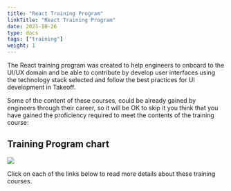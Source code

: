 ```yaml
---
title: "React Training Program"
linkTitle: "React Training Program"
date: 2021-10-26
type: docs
tags: ["training"]
weight: 1
---
```


The React training program was created to help engineers to onboard to the UI/UX domain and be able to contribute by develop user interfaces using the technology stack selected and follow the best practices for UI development in Takeoff.

Some of the content of these courses, could be already gained by engineers through their career, so it will be OK to skip it you think that you have gained the proficiency required to meet the contents of the training course:

## Training Program chart

![](/images/en/docs/Learning/ui-ux/user-interface-training-program.png)

Click on each of the links below to read more details about these training courses.
